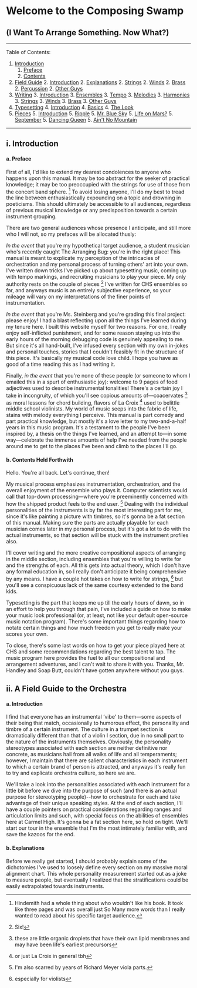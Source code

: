 # Welcome to the Composing Swamp
## (I Want To Arrange Something. Now What?)

---------------

Table of Contents:
1. [Introduction](#introduction)
	1. [Preface](#introduction-preface)
	1. [Contents](#introduction-contents)
2. [Field Guide](#fieldguide)
	2. [Introduction](#fieldguide-introduction)
	2. [Explanations](#fieldguide-explanations)
	2. [Strings](#fieldguide-strings)
	2. [Winds](#fieldguide-winds)
	2. [Brass](#fieldguide-brass)
	2. [Percussion](#fieldguide-percussion)
	2. [Other Guys](#fieldguide-otherguys)
3. [Writing](#writing)
	3. [Introduction](#writing-introduction)
	3. [Ensembles](#writing-ensembles)
	3. [Tempo](#writing-tempo)
	3. [Melodies](#writing-melodies)
	3. [Harmonies](#writing-harmonies)
	3. [Strings](#writing-strings)
	3. [Winds](#writing-winds)
	3. [Brass](#writing-brass)
	3. [Other Guys](#writing-otherguys)
4. [Typesetting](#typesetting)
	4. [Introduction](#typesetting-introduction)
	4. [Basics](#typesetting-basics)
	4. [The Look](#typesetting-look)
5. [Pieces](#pieces)
	5. [Introduction](#pieces-introduction)
	5. [Ripple](#pieces-ripple)
	5. [Mr. Blue Sky](#pieces-bluesky)
	5. [Life on Mars?](#pieces-mars)
	5. [September](#pieces-september)
	5. [Dancing Queen](#pieces-dancingqueen)
	5. [Ain't No Mountain](#pieces-aintnomountain)

---------------

## <a name="introduction"></a> i. Introduction

#### <a name="introduction-preface"></a> a. Preface

First of all, I'd like to extend my dearest condolences to anyone who happens upon this manual. It may be too abstract for the seeker of practical knowledge; it may be too preoccupied with the strings for use of those from the concert band sphere. [^hindemith] To avoid losing anyone, I'll do my best to tread the line between enthusiastically expounding on a topic and drowning in poeticisms. This should ultimately be accessible to all audiences, regardless of previous musical knowledge or any predisposition towards a certain instrument grouping.

There are two general audiences whose presence I anticipate, and still more who I will not, so my prefaces will be allocated thusly:

*In the event* that you're my hypothetical target audience, a student musician who's recently caught The Arranging Bug: you're in the right place! This manual is meant to explicate my perception of the intricacies of orchestration and my personal process of turning others' art into your own. I've written down tricks I've picked up about typesetting music, coming up with tempo markings, and recruiting musicians to play your piece. My only authority rests on the couple of pieces [^six] I've written for CHS ensembles so far, and anyways music is an entirely subjective experience, so your mileage will vary on my interpretations of the finer points of instrumentation. 

*In the event* that you're Ms. Steinberg and you're grading this final project: please enjoy! I had a blast reflecting upon all the things I've learned during my tenure here. I built this website myself for two reasons. For one, I really enjoy self-inflicted punishment, and for some reason staying up into the early hours of the morning debugging code is genuinely appealing to me. But since it's all hand-built, I've infused every section with my own in-jokes and personal touches, stories that I couldn't feasibly fit in the structure of this piece. It's basically my musical code love child. I hope you have as good of a time reading this as I had writing it.

Finally, *in the event* that you're none of these people (or someone to whom I emailed this in a spurt of enthusiastic joy): welcome to 9 pages of food adjectives used to describe instrumental tonalities! There's a certain joy I take in incongruity, of which you'll see copious amounts of—coacervates [^coacervates] as moral lessons for chord building, flavors of La Croix [^lacroix] used to belittle middle school violinists. My world of music seeps into the fabric of life, stains with melody everything I perceive. This manual is part comedy and part practical knowledge, but mostly it's a love letter to my two-and-a-half years in this music program. It's a testament to the people I've been inspired by, a thesis on the things I've learned, and an attempt to—in some way—celebrate the immense amounts of help I've needed from the people around me to get to the places I've been and climb to the places I'll go. 


[^hindemith]: Hindemith had a whole thing about who wouldn't like his book. It took like three pages and was overall just So Many more words than I really wanted to read about his specific target audience.

[^six]: Six!

[^coacervates]: these are little organic droplets that have their own lipid membranes and may have been life's earliest precursors

[^lacroix]: or just La Croix in general tbh


#### <a name="introduction-contents"></a> b. Contents Held Forthwith

Hello. You're all back. Let's continue, then!

My musical process emphasizes instrumentation, orchestration, and the overall enjoyment of the ensemble who plays it. Computer scientists would call that top-down processing—where you're preeminently concerned with how the shipped product feels to the end user. [^richard] Dealing with the individual personalities of the instruments is by far the most interesting part for me, since it's like painting a picture with timbres, so it's gonna be a fat section of this manual. Making sure the parts are actually playable for each musician comes later in my personal process, but it's got a lot to do with the actual instruments, so that section will be stuck with the instrument profiles also.

I'll cover writing and the more creative compositional aspects of arranging in the middle section, including ensembles that you're willing to write for and the strengths of each. All this gets into actual theory, which I don't have any formal education in, so I really don't anticipate it being comprehensive by any means. I have a couple hot takes on how to write for strings, [^especially] but you'll see a conspicuous lack of the same courtesy extended to the band kids.

Typesetting is the part that keeps me up till the early hours of dawn, so in an effort to help you through that pain, I've included a guide on how to make your music look professional (or, at least, not like your default open-source music notation program). There's some important things regarding how to notate certain things and how much freedom you get to really make your scores your own. 

To close, there's some last words on how to get your piece played here at CHS and some recommendations regarding the best talent to tap.  The music program here provides the fuel to all our compositional and arrangement adventures, and I can't wait to share it with you. Thanks, Mr. Handley and Soap Butt, couldn't have gotten anywhere without you guys.


[^richard]: I'm also scarred by years of Richard Meyer viola parts.

[^especially]: especially for violists


## <a name="fieldguide"></a> ii. A Field Guide to the Orchestra

#### <a name="fieldguide-introduction"></a> a. Introduction

I find that everyone has an instrumental ‘vibe' to them—some aspects of their being that match, occasionally to humorous effect, the personality and timbre of a certain instrument. The culture in a trumpet section is dramatically different than that of a violin I section, due in no small part to the nature of the instruments themselves. Obviously, the personality stereotypes associated with each section are neither definitive nor concrete, as musicians hail from all walks of life and all temperaments; however, I maintain that there are salient characteristics in each instrument to which a certain brand of person is attracted, and anyways it's really fun to try and explicate orchestra culture, so here we are. 

We'll take a look into the personalities associated with each instrument for a little bit before we dive into the purpose of such (and there is an actual purpose for stereotyping people)--how to orchestrate for each and take advantage of their unique speaking styles. At the end of each section, I'll have a couple pointers on practical considerations regarding ranges and articulation limits and such, with special focus on the abilities of ensembles here at Carmel High. It's gonna be a fat section here, so hold on tight. We'll start our tour in the ensemble that I'm the most intimately familiar with, and save the kazoos for the end.

#### <a name="fieldguide-explanations"></a> b. Explanations

Before we really get started, I should probably explain some of the dichotomies I've used to loosely define every section on my massive moral alignment chart. This whole personality measurement started out as a joke to measure people, but eventually I realized that the stratifications could be easily extrapolated towards instruments.

